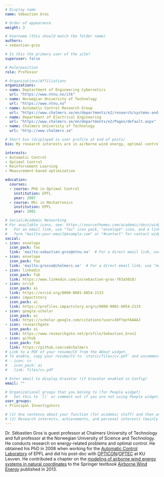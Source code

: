 ```yaml
---
# Display name
name: Sébastien Gros

# Order of appearance
weight: 3

# Username (this should match the folder name)
authors:
- sebastien-gros

# Is this the primary user of the site?
superuser: false

# Role/position
role: Professor

# Organizations/Affiliations
organizations:
- name: Deptartment of Engineering Cybernetics
  url: "https://www.ntnu.no/itk"
- name: Norwegian University of Technology
  url: "https://www.ntnu.no"
- name: Automatic Control Research Group
  url: "https://www.chalmers.se/en/departments/e2/research/systems-and-control/Pages/Automatic-control.aspx"
- name: Department of Electrical Engineering
  url: "https://www.chalmers.se/en/departments/e2/Pages/default.aspx"
- name: Chalmers University of Technology
  url: "http://www.chalmers.se"

# Short bio (displayed in user profile at end of posts)
bio: My research interests are in airborne wind energy, optimal control, and reinforcement learning

interests:
- Automatic Control
- Optimal Control
- Reinforcement Learning
- Measurement-based optimization

education:
  courses:
  - course: PhD in Optimal Control
    institution: EPFL
    year: 2007
  - course: MSc in Mechatronics
    institution: EPFL
    year: 2001

# Social/Academic Networking
# For available icons, see: https://sourcethemes.com/academic/docs/widgets/#icons
#   For an email link, use "fas" icon pack, "envelope" icon, and a link in the
#   form "mailto:your-email@example.com" or "#contact" for contact widget.
social:
- icon: envelope
  icon_pack: fas
  link: 'mailto:sebastien.gros@ntnu.no'  # For a direct email link, use "mailto:test@example.org".
- icon: envelope
  icon_pack: fas
  link: 'mailto:grosse@chalmers.se'  # For a direct email link, use "mailto:test@example.org".
- icon: linkedin
  icon_pack: fab
  link: https://www.linkedin.com/in/sebastien-gros-783a5018/
- icon: orcid
  icon_pack: ai
  link: https://orcid.org/0000-0001-6054-2133
- icon: impactstory
  icon_pack: ai
  link: https://profiles.impactstory.org/u/0000-0001-6054-2133
- icon: google-scholar
  icon_pack: ai
  link: https://scholar.google.com/citations?user=38fYqeYAAAAJ
- icon: researchgate
  icon_pack: ai
  link: https://www.researchgate.net/profile/Sebastien_Gros2
- icon: github
  icon_pack: fab
  link: https://github.com/sebchalmers
# Link to a PDF of your resume/CV from the About widget.
# To enable, copy your resume/CV to `static/files/cv.pdf` and uncomment the lines below.  
# - icon: cv
#   icon_pack: ai
#   link: files/cv.pdf

# Enter email to display Gravatar (if Gravatar enabled in Config)
email: ""

# Organizational groups that you belong to (for People widget)
#   Set this to `[]` or comment out if you are not using People widget.  
user_groups:
- Principal Investigators

# (1) One sentence about your function (for academic staff) and then another sentence about your role(s) within the training network
# (2) Research interests, achievements, and personal interests (mainly for researchers)
---
```


Dr. Sébastien Gros is guest professor at Chalmers University of Technology and full professor at the Norwegian University of Science and Technology. He conducts research on energy-related problems and optimal control. He obtained his PhD in 2008 when working for the [Automatic Control Laboratory](https://www.epfl.ch/labs/la/) of EPFL and did his post-doc with [OPTICON](https://www.astro-opticon.org/)/[OPTEC](https://set.kuleuven.be/optec) at KU Leuven. He contributed a chapter on the [modeling of airborne wind energy systems in natural coordinates](https://doi.org/10.1007/978-3-642-39965-7_10) to the Springer textbook [Airborne Wind Energy](https://doi.org/10.1007/978-3-642-39965-7) published in 2013.
